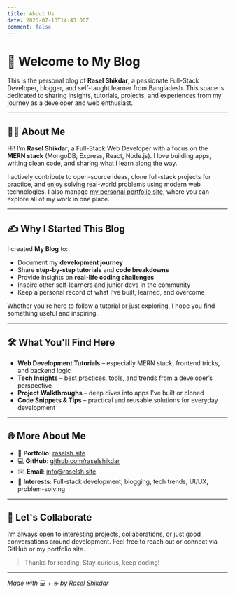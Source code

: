 ```yaml
---
title: About Us
date: 2025-07-13T14:43:00Z
comment: false
---
```


# 👋 Welcome to My Blog

This is the personal blog of **Rasel Shikdar**, a passionate Full-Stack Developer, blogger, and self-taught learner from Bangladesh. This space is dedicated to sharing insights, tutorials, projects, and experiences from my journey as a developer and web enthusiast.

---

## 👨‍💻 About Me

Hi! I’m **Rasel Shikdar**, a Full-Stack Web Developer with a focus on the **MERN stack** (MongoDB, Express, React, Node.js). I love building apps, writing clean code, and sharing what I learn along the way.

I actively contribute to open-source ideas, clone full-stack projects for practice, and enjoy solving real-world problems using modern web technologies. I also manage [my personal portfolio site](https://raselsh.site), where you can explore all of my work in one place.

---

## ✍️ Why I Started This Blog

I created **My Blog** to:

- Document my **development journey**
- Share **step-by-step tutorials** and **code breakdowns**
- Provide insights on **real-life coding challenges**
- Inspire other self-learners and junior devs in the community
- Keep a personal record of what I’ve built, learned, and overcome

Whether you're here to follow a tutorial or just exploring, I hope you find something useful and inspiring.

---

## 🛠️ What You'll Find Here

- **Web Development Tutorials** – especially MERN stack, frontend tricks, and backend logic
- **Tech Insights** – best practices, tools, and trends from a developer’s perspective
- **Project Walkthroughs** – deep dives into apps I’ve built or cloned
- **Code Snippets & Tips** – practical and reusable solutions for everyday development

---

## 🌐 More About Me

- 💼 **Portfolio**: [raselsh.site](https://raselsh.site)  
- 💻 **GitHub**: [github.com/raselshikdar](https://github.com/raselshikdar)  
- ✉️ **Email**: [info@raselsh.site](mailto:info@raselsh.site)  
- 🧠 **Interests**: Full-stack development, blogging, tech trends, UI/UX, problem-solving

---

## 🤝 Let's Collaborate

I’m always open to interesting projects, collaborations, or just good conversations around development. Feel free to reach out or connect via GitHub or my portfolio site.

> Thanks for reading. Stay curious, keep coding!

---

*Made with 💻 + ☕ by Rasel Shikdar*
